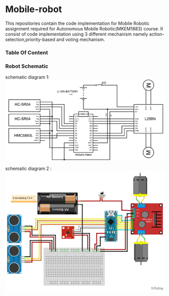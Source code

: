 # Mobile-robot
This repositories contain the code implementation for Mobile Robotic assignment required for Autonomous Mobile Robotic(MKEM1883) course. It consist of code implementation using 3 different mechanism namely action-selection,priority-based and voting mechanism.

### Table Of Content

### Robot Schematic
schematic diagram 1:
![schematic diagram 1](./img/schematic_diagram1.PNG)

schematic diagram 2 :
![schematic diagram 2](./img/schematic_diagram2.PNG)